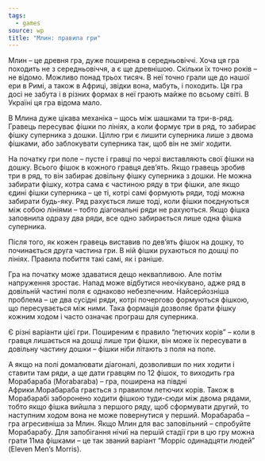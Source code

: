 ```yaml
---
tags:
  - games
source: wp
title: "Млин: правила гри" 
---
```

Млин – це древня гра, дуже поширена в середньовіччі. Хоча ця гра походить не з середньовіччя, а є ще древнішою. Скільки їх точно років – не відомо. Можливо понад трьох тисяч. В неї точно грали ще до нашої ери в Римі, а також в Африці, звідки вона, мабуть, і походить. Ця гра досі не забута і в різних формах в неї грають майже по всьому світі. В Україні ця гра відома мало.

В Млина дуже цікава механіка – щось між шашками та три-в-ряд. Гравець пересуває фішки по лініях, а коли формує три в ряд, то забирає фішку суперника з дошки. Ціллю гри є лишити суперника лише з двома фішками, або заблокувати суперника так, щоб він не зміг ходити.

На початку гри поле – пусте і гравці по черзі виставляють свої фішки на дошку. Всього фішок в кожного гравця дев’ять. Якщо гравець зробив три в ряд, то він забирає довільну фішку суперника з дошки. Не можна забирати фішку, котра сама є частиною ряду в три фішки, але якщо єдині фішки суперника – це ті, котрі самі формують ряди, тоді можна забирати будь-яку. Ряд рахується лише тоді, коли фішки поєднуються між собою лініями – тобто діагональні ряди не рахуються. Якщо фішка заповнила одразу два ряди, все одно забирається лише одна фішка суперника.

Після того, як кожен гравець виставив по дев’ять фішок на дошку, то починається друга частина гри. В ній фішки рухаються по дошці по лініях. Правила побиття такі самі, як і раніше.

Гра на початку може здаватися дещо неквапливою. Але потім напруження зростає. Напад може відбутися неочікувано, адже ряд в довільній частині поля є однаково небезпечним. Найсерйозніша проблема – це два сусідні ряди, котрі почергово формуються фішкою, що пересувається між ними. Така формація дозволяє брати фішку кожним ходом і часто означає програш для суперника.

Є різні варіанти цієї гри. Поширеним є правило “летючих корів” – коли в гравця лишається на дошці лише три фішки, він може їх пересувати в довільну частину дошки – фішки ніби літають з поля на поле.

А якщо на полі домалювати діагоналі, дозволивши по них ходити і ставити там ряди, а ще дати гравцям по 12 фішок, то виходить гра Морабараба (Morabaraba) – гра, поширена на півдні Африки.Морабараба грається з правилом летючих корів. Також в Морабарабі заборонено ходити фішкою туди-сюди між двома рядами, тобто якщо фішка вийшла з першого ряду, щоб сформувати другий, то наступним ходом вона не може повернутися у перший. Морабараба – гра агресивніша за Млин. Якщо Млин для вас заповільний – спробуйте Морабарабу. Для запобігання нічиї на першій стадії гри в цю гру можна грати 11ма фішками – це так званий варіант “Морріс одинадцяти людей” (Eleven Men’s Morris).